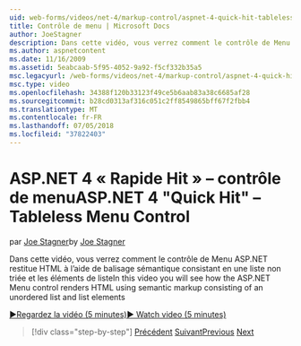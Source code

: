 ```yaml
---
uid: web-forms/videos/net-4/markup-control/aspnet-4-quick-hit-tableless-menu-control
title: Contrôle de menu | Microsoft Docs
author: JoeStagner
description: Dans cette vidéo, vous verrez comment le contrôle de Menu ASP.NET restitue HTML à l’aide de balisage sémantique consistant en une liste non triée et les éléments de liste
ms.author: aspnetcontent
ms.date: 11/16/2009
ms.assetid: 5eabcaab-5f95-4052-9a92-f5cf332b35a5
msc.legacyurl: /web-forms/videos/net-4/markup-control/aspnet-4-quick-hit-tableless-menu-control
msc.type: video
ms.openlocfilehash: 34388f120b33123f49ce5b6aab83a38c6685af28
ms.sourcegitcommit: b28cd0313af316c051c2ff8549865bff67f2fbb4
ms.translationtype: MT
ms.contentlocale: fr-FR
ms.lasthandoff: 07/05/2018
ms.locfileid: "37822403"
---
```

<a name="aspnet-4-quick-hit--tableless-menu-control"></a><span data-ttu-id="c1782-103">ASP.NET 4 « Rapide Hit » – contrôle de menu</span><span class="sxs-lookup"><span data-stu-id="c1782-103">ASP.NET 4 "Quick Hit" – Tableless Menu Control</span></span>
====================
<span data-ttu-id="c1782-104">par [Joe Stagner](https://github.com/JoeStagner)</span><span class="sxs-lookup"><span data-stu-id="c1782-104">by [Joe Stagner](https://github.com/JoeStagner)</span></span>

<span data-ttu-id="c1782-105">Dans cette vidéo, vous verrez comment le contrôle de Menu ASP.NET restitue HTML à l’aide de balisage sémantique consistant en une liste non triée et les éléments de liste</span><span class="sxs-lookup"><span data-stu-id="c1782-105">In this video you will see how the ASP.NET Menu control renders HTML using semantic markup consisting of an unordered list and list elements</span></span> 

[<span data-ttu-id="c1782-106">&#9654;Regardez la vidéo (5 minutes)</span><span class="sxs-lookup"><span data-stu-id="c1782-106">&#9654; Watch video (5 minutes)</span></span>](https://channel9.msdn.com/Blogs/ASP-NET-Site-Videos/aspnet-4-quick-hit-tableless-menu-control)

> [!div class="step-by-step"]
> <span data-ttu-id="c1782-107">[Précédent](aspnet-4-quick-hit-table-free-templated-controls.md)
> [Suivant](aspnet-4-quick-hit-hidden-field-divs.md)</span><span class="sxs-lookup"><span data-stu-id="c1782-107">[Previous](aspnet-4-quick-hit-table-free-templated-controls.md)
[Next](aspnet-4-quick-hit-hidden-field-divs.md)</span></span>
